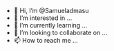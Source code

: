 - 👋 Hi, I’m @Samueladmasu
- 👀 I’m interested in ...
- 🌱 I’m currently learning ...
- 💞️ I’m looking to collaborate on ...
- 📫 How to reach me ...

<!---
Samueladmasu/Samueladmasu is a ✨ special ✨ repository because its `README.md` (this file) appears on your GitHub profile.
You can click the Preview link to take a look at your changes.
--->
